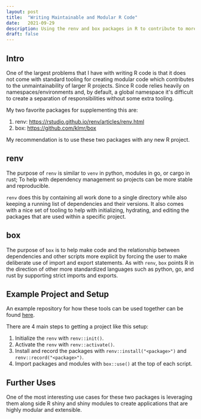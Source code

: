 ```yaml
---
layout: post
title:  "Writing Maintainable and Modular R Code"
date:   2021-09-29
description: Using the renv and box packages in R to contribute to more maintainable and modular R code in the case of larger R projects. 
draft: false
---
```

## Intro
One of the largest problems that I have with writing R code is that it does not
come with standard tooling for creating modular code which contributes to the
unmaintainability of larger R projects. Since R code relies heavily on
namespaces/environments and, by default, a global namespace it's difficult to
create a separation of responsibilities without some extra tooling.

My two favorite packages for supplementing this are:
1. renv: https://rstudio.github.io/renv/articles/renv.html
2. box: https://github.com/klmr/box

My recommendation is to use these two packages with any new R project. 

## renv 
The purpose of `renv` is similar to `venv` in python, modules in go, or cargo in rust; To help with dependency
management so projects can be more stable and reproducible.

`renv` does this by containing all work done to a single directory while also
keeping a running list of dependencies and their versions. It also comes with a
nice set of tooling to help with initializing, hydrating, and editing the
packages that are used within a specific project.

## box 
The purpose of `box` is to help make
code and the relationship between dependencies and other scripts more explicit
by forcing the user to make deliberate use of import and export statements. As
with `renv`, `box` points R in the direction of other more standardized
languages such as python, go, and rust by supporting strict imports and
exports.


## Example Project and Setup
An example
repository for how these tools can be used together can be found 
[here](https://github.com/JacobBas/renv-box-example). 

There are 4 main steps to getting a project like this setup:
1. Initialize the `renv` with `renv::init()`.
2. Activate the `renv` with `renv::activate()`.
3. Install and record the packages with `renv::install("<package>")` and
   `renv::record("<package>")`.
4. Import packages and modules with `box::use()` at the top of each script.


## Further Uses 
One of the most interesting
use cases for these two packages is leveraging them along side R shiny and
shiny modules to create applications that are highly modular and extensible.